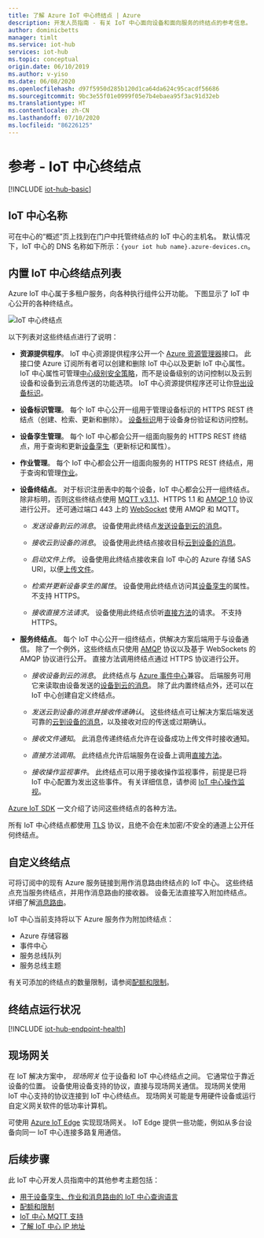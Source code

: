 ```yaml
---
title: 了解 Azure IoT 中心终结点 | Azure
description: 开发人员指南 - 有关 IoT 中心面向设备和面向服务的终结点的参考信息。
author: dominicbetts
manager: timlt
ms.service: iot-hub
services: iot-hub
ms.topic: conceptual
origin.date: 06/10/2019
ms.author: v-yiso
ms.date: 06/08/2020
ms.openlocfilehash: d97f5950d285b120d1ca64da624c95cacdf56686
ms.sourcegitcommit: 9bc3e55f01e0999f05e7b4ebaea95f3ac91d32eb
ms.translationtype: HT
ms.contentlocale: zh-CN
ms.lasthandoff: 07/10/2020
ms.locfileid: "86226125"
---
```

# <a name="reference---iot-hub-endpoints"></a>参考 - IoT 中心终结点

[!INCLUDE [iot-hub-basic](../../includes/iot-hub-basic-partial.md)]

## <a name="iot-hub-names"></a>IoT 中心名称

可在中心的“概述”页上找到在门户中托管终结点的 IoT 中心的主机名。 默认情况下，IoT 中心的 DNS 名称如下所示：`{your iot hub name}.azure-devices.cn`。
## <a name="list-of-built-in-iot-hub-endpoints"></a>内置 IoT 中心终结点列表
Azure IoT 中心属于多租户服务，向各种执行组件公开功能。 下图显示了 IoT 中心公开的各种终结点。

![IoT 中心终结点](./media/iot-hub-devguide-endpoints/endpoints.png)

以下列表对这些终结点进行了说明：

* **资源提供程序**。 IoT 中心资源提供程序公开一个 [Azure 资源管理器](../azure-resource-manager/management/overview.md)接口。 此接口使 Azure 订阅所有者可以创建和删除 IoT 中心以及更新 IoT 中心属性。 IoT 中心属性可管理[中心级别安全策略](iot-hub-devguide-security.md#access-control-and-permissions)，而不是设备级别的访问控制以及云到设备和设备到云消息传送的功能选项。 IoT 中心资源提供程序还可让你[导出设备标识](iot-hub-devguide-identity-registry.md#import-and-export-device-identities)。

* **设备标识管理**。 每个 IoT 中心公开一组用于管理设备标识的 HTTPS REST 终结点（创建、检索、更新和删除）。 [设备标识](iot-hub-devguide-identity-registry.md)用于设备身份验证和访问控制。

* **设备孪生管理**。 每个 IoT 中心都会公开一组面向服务的 HTTPS REST 终结点，用于查询和更新[设备孪生](iot-hub-devguide-device-twins.md)（更新标记和属性）。

* **作业管理**。 每个 IoT 中心都会公开一组面向服务的 HTTPS REST 终结点，用于查询和管理[作业](iot-hub-devguide-jobs.md)。

* **设备终结点**。 对于标识注册表中的每个设备，IoT 中心都会公开一组终结点。 除非标明，否则这些终结点使用 [MQTT v3.1.1](https://mqtt.org/)、HTTPS 1.1 和 [AMQP 1.0](https://www.amqp.org/) 协议进行公开。 还可通过端口 443 上的 [WebSocket](https://tools.ietf.org/html/rfc6455) 使用 AMQP 和 MQTT。

  * *发送设备到云的消息*。 设备使用此终结点[发送设备到云的消息](iot-hub-devguide-messages-d2c.md)。

  * *接收云到设备的消息*。 设备使用此终结点接收目标[云到设备的消息](iot-hub-devguide-messages-c2d.md)。

  * *启动文件上传*。 设备使用此终结点接收来自 IoT 中心的 Azure 存储 SAS URI，以便[上传文件](iot-hub-devguide-file-upload.md)。

  * *检索并更新设备孪生的属性*。 设备使用此终结点访问其[设备孪生](iot-hub-devguide-device-twins.md)的属性。 不支持 HTTPS。

  * *接收直接方法请求*。 设备使用此终结点侦听[直接方法](iot-hub-devguide-direct-methods.md)的请求。 不支持 HTTPS。

* **服务终结点**。 每个 IoT 中心公开一组终结点，供解决方案后端用于与设备通信。 除了一个例外，这些终结点只使用 [AMQP](https://www.amqp.org/) 协议以及基于 WebSockets 的 AMQP 协议进行公开。 直接方法调用终结点通过 HTTPS 协议进行公开。
  
  * *接收设备到云的消息*。 此终结点与 [Azure 事件中心](/event-hubs/)兼容。 后端服务可用它来读取由设备发送的[设备到云的消息](iot-hub-devguide-messages-d2c.md)。 除了此内置终结点外，还可以在 IoT 中心创建自定义终结点。
  
  * *发送云到设备的消息并接收传递确认*。 这些终结点可让解决方案后端发送可靠的[云到设备的消息](iot-hub-devguide-messages-c2d.md)，以及接收对应的传送或过期确认。
  
  * *接收文件通知*。 此消息传递终结点允许在设备成功上传文件时接收通知。 
  
  * *直接方法调用*。 此终结点允许后端服务在设备上调用[直接方法](iot-hub-devguide-direct-methods.md)。
  
  * *接收操作监视事件*。 此终结点可以用于接收操作监视事件，前提是已将 IoT 中心配置为发出这些事件。 有关详细信息，请参阅 [IoT 中心操作监视](iot-hub-operations-monitoring.md)。

[Azure IoT SDK](iot-hub-devguide-sdks.md) 一文介绍了访问这些终结点的各种方法。

所有 IoT 中心终结点都使用 [TLS](https://tools.ietf.org/html/rfc5246) 协议，且绝不会在未加密/不安全的通道上公开任何终结点。

## <a name="custom-endpoints"></a>自定义终结点

可将订阅中的现有 Azure 服务链接到用作消息路由终结点的 IoT 中心。 这些终结点充当服务终结点，并用作消息路由的接收器。 设备无法直接写入附加终结点。 详细了解[消息路由](../iot-hub/iot-hub-devguide-messages-d2c.md)。

IoT 中心当前支持将以下 Azure 服务作为附加终结点：

* Azure 存储容器
* 事件中心
* 服务总线队列
* 服务总线主题

有关可添加的终结点的数量限制，请参阅[配额和限制](iot-hub-devguide-quotas-throttling.md)。

## <a name="endpoint-health"></a>终结点运行状况

[!INCLUDE [iot-hub-endpoint-health](../../includes/iot-hub-include-endpoint-health.md)]

## <a name="field-gateways"></a>现场网关

在 IoT 解决方案中， *现场网关* 位于设备和 IoT 中心终结点之间。 它通常位于靠近设备的位置。 设备使用设备支持的协议，直接与现场网关通信。 现场网关使用 IoT 中心支持的协议连接到 IoT 中心终结点。 现场网关可能是专用硬件设备或运行自定义网关软件的低功率计算机。

可使用 [Azure IoT Edge](/iot-edge/) 实现现场网关。 IoT Edge 提供一些功能，例如从多台设备向同一 IoT 中心连接多路复用通信。

## <a name="next-steps"></a>后续步骤
此 IoT 中心开发人员指南中的其他参考主题包括：

* [用于设备孪生、作业和消息路由的 IoT 中心查询语言](iot-hub-devguide-query-language.md)
* [配额和限制](iot-hub-devguide-quotas-throttling.md)
* [IoT 中心 MQTT 支持](iot-hub-mqtt-support.md)
* [了解 IoT 中心 IP 地址](iot-hub-understand-ip-address.md)
